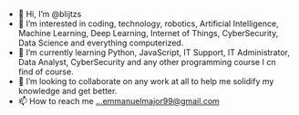 - 👋 Hi, I’m @blijtzs
- 👀 I’m interested in coding, technology, robotics, Artificial Intelligence, Machine Learning, Deep Learning, Internet of Things, CyberSecurity, Data Science and everything computerized.
- 🌱 I’m currently learning Python, JavaScript, IT Support, IT Administrator, Data Analyst, CyberSecurity and any other programming course I cn find of course.
- 💞️ I’m looking to collaborate on any work at all to help me solidify my knowledge and get better.
- 📫 How to reach me ...emmanuelmajor99@gmail.com

<!---
blijtzs/blijtzs is a ✨ special ✨ repository because its `README.md` (this file) appears on your GitHub profile.
You can click the Preview link to take a look at your changes.
--->
